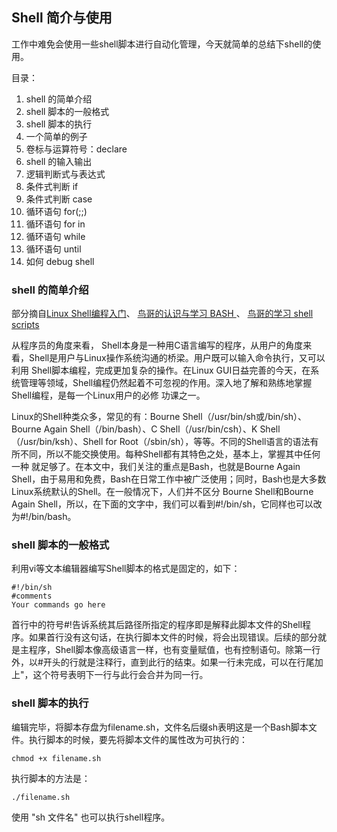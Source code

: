 ## Shell 简介与使用 ##

工作中难免会使用一些shell脚本进行自动化管理，今天就简单的总结下shell的使用。

目录：

1. shell 的简单介绍
2. shell 脚本的一般格式
3. shell 脚本的执行
4. 一个简单的例子
5. 卷标与运算符号：declare
6. shell 的输入输出
7. 逻辑判断式与表达式
8. 条件式判断 if
9. 条件式判断 case
10. 循环语句 for(;;)
11. 循环语句 for in
12. 循环语句 while
13. 循环语句 until
14. 如何 debug shell




### shell 的简单介绍 ###

部分摘自[Linux Shell编程入门](http://www.cnblogs.com/suyang/archive/2008/05/18/1201990.html)、
[鸟哥的认识与学习 BASH ](http://vbird.dic.ksu.edu.tw/linux_basic/0320bash.php)、
[鸟哥的学习 shell scripts](http://vbird.dic.ksu.edu.tw/linux_basic/Mandrake9.0/0340bashshell-scripts.php)

从程序员的角度来看， Shell本身是一种用C语言编写的程序，从用户的角度来看，Shell是用户与Linux操作系统沟通的桥梁。用户既可以输入命令执行，又可以利用 Shell脚本编程，完成更加复杂的操作。在Linux GUI日益完善的今天，在系统管理等领域，Shell编程仍然起着不可忽视的作用。深入地了解和熟练地掌握Shell编程，是每一个Linux用户的必修 功课之一。 

Linux的Shell种类众多，常见的有：Bourne Shell（/usr/bin/sh或/bin/sh）、Bourne Again Shell（/bin/bash）、C Shell（/usr/bin/csh）、K Shell（/usr/bin/ksh）、Shell for Root（/sbin/sh），等等。不同的Shell语言的语法有所不同，所以不能交换使用。每种Shell都有其特色之处，基本上，掌握其中任何一种 就足够了。在本文中，我们关注的重点是Bash，也就是Bourne Again Shell，由于易用和免费，Bash在日常工作中被广泛使用；同时，Bash也是大多数Linux系统默认的Shell。在一般情况下，人们并不区分 Bourne Shell和Bourne Again Shell，所以，在下面的文字中，我们可以看到#!/bin/sh，它同样也可以改为#!/bin/bash。 




### shell 脚本的一般格式 ###

利用vi等文本编辑器编写Shell脚本的格式是固定的，如下：

	#!/bin/sh	
	#comments	
	Your commands go here

首行中的符号#!告诉系统其后路径所指定的程序即是解释此脚本文件的Shell程序。如果首行没有这句话，在执行脚本文件的时候，将会出现错误。后续的部分就是主程序，Shell脚本像高级语言一样，也有变量赋值，也有控制语句。除第一行外，以#开头的行就是注释行，直到此行的结束。如果一行未完成，可以在行尾加上"，这个符号表明下一行与此行会合并为同一行。 



### shell 脚本的执行 ###

编辑完毕，将脚本存盘为filename.sh，文件名后缀sh表明这是一个Bash脚本文件。执行脚本的时候，要先将脚本文件的属性改为可执行的：

	chmod +x filename.sh

执行脚本的方法是：

	./filename.sh

使用 "sh 文件名" 也可以执行shell程序。

